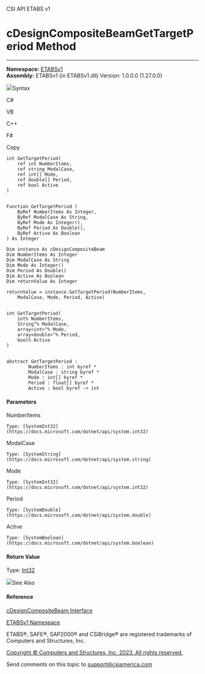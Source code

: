 ﻿

CSI API ETABS v1

# cDesignCompositeBeamGetTargetPeriod Method  
  
---  
  
**Namespace:** [ETABSv1](2780f1b8-2033-5289-2298-1cdb2a7508d9.htm)  
**Assembly:** ETABSv1 (in ETABSv1.dll) Version: 1.0.0.0 (1.27.0.0)

![](../icons/SectionExpanded.png)Syntax

C#

VB

C++

F#

Copy

    
    
    int GetTargetPeriod(
    	ref int NumberItems,
    	ref string ModalCase,
    	ref int[] Mode,
    	ref double[] Period,
    	ref bool Active
    )
    
    
    Function GetTargetPeriod ( 
    	ByRef NumberItems As Integer,
    	ByRef ModalCase As String,
    	ByRef Mode As Integer(),
    	ByRef Period As Double(),
    	ByRef Active As Boolean
    ) As Integer
    
    Dim instance As cDesignCompositeBeam
    Dim NumberItems As Integer
    Dim ModalCase As String
    Dim Mode As Integer()
    Dim Period As Double()
    Dim Active As Boolean
    Dim returnValue As Integer
    
    returnValue = instance.GetTargetPeriod(NumberItems, 
    	ModalCase, Mode, Period, Active)
    
    
    int GetTargetPeriod(
    	int% NumberItems, 
    	String^% ModalCase, 
    	array<int>^% Mode, 
    	array<double>^% Period, 
    	bool% Active
    )
    
    
    abstract GetTargetPeriod : 
            NumberItems : int byref * 
            ModalCase : string byref * 
            Mode : int[] byref * 
            Period : float[] byref * 
            Active : bool byref -> int 
    

#### Parameters

NumberItems

    Type: [SystemInt32](https://docs.microsoft.com/dotnet/api/system.int32)  

ModalCase

    Type: [SystemString](https://docs.microsoft.com/dotnet/api/system.string)  

Mode

    Type: [SystemInt32](https://docs.microsoft.com/dotnet/api/system.int32)  

Period

    Type: [SystemDouble](https://docs.microsoft.com/dotnet/api/system.double)  

Active

    Type: [SystemBoolean](https://docs.microsoft.com/dotnet/api/system.boolean)  

#### Return Value

Type: [Int32](https://docs.microsoft.com/dotnet/api/system.int32)

![](../icons/SectionExpanded.png)See Also

#### Reference

[cDesignCompositeBeam Interface](b5d7edc6-6cac-7fe1-0aa5-b0243db20044.htm)

[ETABSv1 Namespace](2780f1b8-2033-5289-2298-1cdb2a7508d9.htm)

ETABS®, SAFE®, SAP2000® and CSiBridge® are registered trademarks of Computers
and Structures, Inc.  

[Copyright © Computers and Structures, Inc. 2023. All rights
reserved.](http://www.csiamerica.com)

Send comments on this topic to
[support@csiamerica.com](mailto:support%40csiamerica.com?Subject=CSI%20API%20ETABS%20v1)

